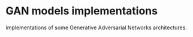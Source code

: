 # GAN models implementations

Implementations of some Generative Adversarial Networks architectures.